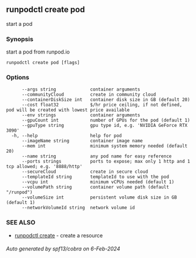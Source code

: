 ## runpodctl create pod

start a pod

### Synopsis

start a pod from runpod.io

```
runpodctl create pod [flags]
```

### Options

```
      --args string             container arguments
      --communityCloud          create in community cloud
      --containerDiskSize int   container disk size in GB (default 20)
      --cost float32            $/hr price ceiling, if not defined, pod will be created with lowest price available
      --env strings             container arguments
      --gpuCount int            number of GPUs for the pod (default 1)
      --gpuType string          gpu type id, e.g. 'NVIDIA GeForce RTX 3090'
  -h, --help                    help for pod
      --imageName string        container image name
      --mem int                 minimum system memory needed (default 20)
      --name string             any pod name for easy reference
      --ports strings           ports to expose; max only 1 http and 1 tcp allowed; e.g. '8888/http'
      --secureCloud             create in secure cloud
      --templateId string       templateId to use with the pod
      --vcpu int                minimum vCPUs needed (default 1)
      --volumePath string       container volume path (default "/runpod")
      --volumeSize int          persistent volume disk size in GB (default 1)
      --networkVolumeId string  network volume id
```

### SEE ALSO

* [runpodctl create](runpodctl_create.md)	 - create a resource

###### Auto generated by spf13/cobra on 6-Feb-2024
